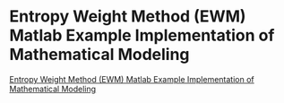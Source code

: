 # Entropy Weight Method (EWM) Matlab Example Implementation of Mathematical Modeling
[Entropy Weight Method (EWM) Matlab Example Implementation of Mathematical Modeling](https://aiwithcloud.com/2022/09/19/entropy_weight_method_ewm_matlab_example_implementation_of_mathematical_modeling/)